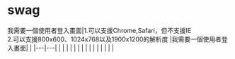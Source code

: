 # swag

我需要一個使用者登入畫面|1.可以支援Chrome,Safari，但不支援IE<br>2.可以支援800x600、1024x768以及1900x1200的解析度
|我需要一個使用者登入畫面|   |
|---|---|
|   |   |
|   |   |
|   |   |
|   |   |
|   |   |
